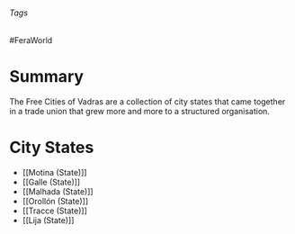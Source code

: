 ###### Tags

#FeraWorld

# Summary

The Free Cities of Vadras are a collection of city states that came together in a trade union that grew more and more to a structured organisation.


# City States
- [[Motina (State)]]
- [[Galle (State)]]
- [[Malhada (State)]]
- [[Orollón (State)]]
- [[Tracce (State)]]
- [[Lija (State)]]